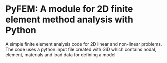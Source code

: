# PyFEM: A module for 2D finite element method analysis with Python

A simple finite element analysis code for 2D linear and non-linear problems.
The code uses a python input file created with GiD which contains nodal, element, materials and load data for defining a model
